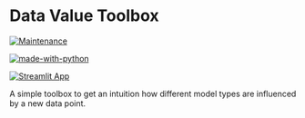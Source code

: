 # Data Value Toolbox 
[![Maintenance](https://img.shields.io/badge/Maintained%3F-yes-green.svg)](https://GitHub.com/Naereen/StrapDown.js/graphs/commit-activity)

[![made-with-python](https://img.shields.io/badge/Made%20with-Python-1f425f.svg)](https://www.python.org/)

[![Streamlit App](https://static.streamlit.io/badges/streamlit_badge_black_white.svg)](https://share.streamlit.io/streamlit/demo-face-gan)


A simple toolbox to get an intuition how different model types are influenced by a new data point.


